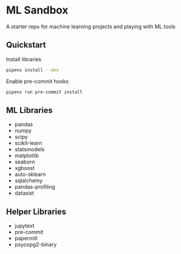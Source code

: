 # ML Sandbox

A starter repo for machine learning projects and playing with ML tools

## Quickstart

Install libraries

```bash
pipenv install --dev
```

Enable pre-commit hooks

```bash
pipenv run pre-commit install
```

## ML Libraries

- pandas
- numpy
- scipy
- scikit-learn
- statsmodels
- matplotlib
- seaborn
- xgboost
- auto-sklearn
- sqlalchemy
- pandas-profiling
- datasist

## Helper Libraries

- jupytext
- pre-commit
- papermill
- psycopg2-binary
